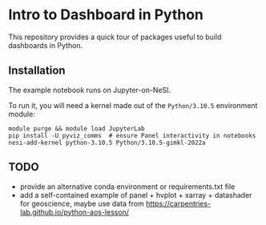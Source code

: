 # Intro to Dashboard in Python

This repository provides a quick tour of packages useful to build dashboards in Python.


## Installation

The example notebook runs on Jupyter-on-NeSI.

To run it, you will need a kernel made out of the `Python/3.10.5` environment module:

```
module purge && module load JupyterLab
pip install -U pyviz_comms  # ensure Panel interactivity in notebooks
nesi-add-kernel python-3.10.5 Python/3.10.5-gimkl-2022a
```


## TODO

- provide an alternative conda environment or requirements.txt file
- add a self-contained example of panel + hvplot + xarray + datashader for geoscience, maybe use data from https://carpentries-lab.github.io/python-aos-lesson/
